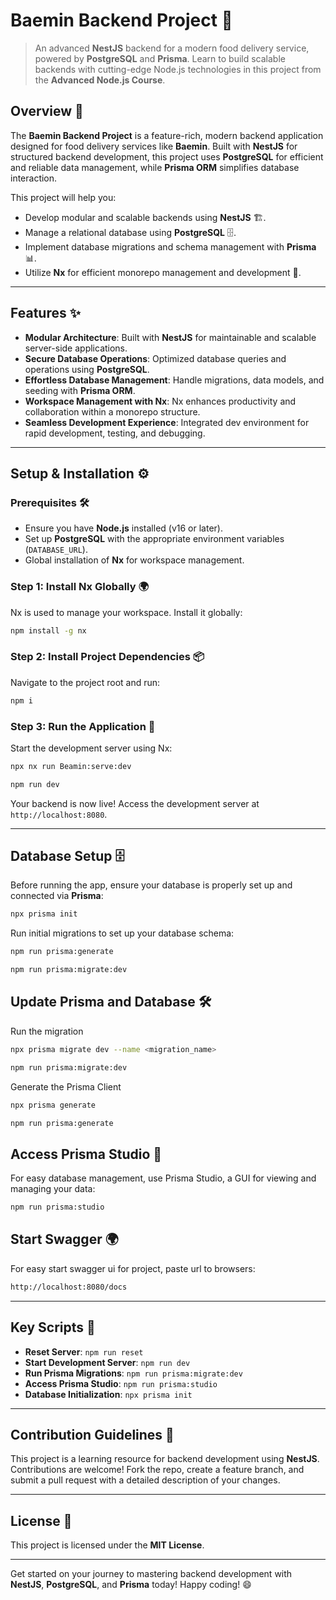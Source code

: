 # Baemin Backend Project 🚀

> An advanced **NestJS** backend for a modern food delivery service, powered by **PostgreSQL** and **Prisma**. Learn to build scalable backends with cutting-edge Node.js technologies in this project from the **Advanced Node.js Course**.

## Overview 🎯

The **Baemin Backend Project** is a feature-rich, modern backend application designed for food delivery services like **Baemin**. Built with **NestJS** for structured backend development, this project uses **PostgreSQL** for efficient and reliable data management, while **Prisma ORM** simplifies database interaction.

This project will help you:

- Develop modular and scalable backends using **NestJS** 🏗️.
- Manage a relational database using **PostgreSQL** 🗄️.
- Implement database migrations and schema management with **Prisma** 📊.
- Utilize **Nx** for efficient monorepo management and development 💼.

---

## Features ✨

- **Modular Architecture**: Built with **NestJS** for maintainable and scalable server-side applications.
- **Secure Database Operations**: Optimized database queries and operations using **PostgreSQL**.
- **Effortless Database Management**: Handle migrations, data models, and seeding with **Prisma ORM**.
- **Workspace Management with Nx**: Nx enhances productivity and collaboration within a monorepo structure.
- **Seamless Development Experience**: Integrated dev environment for rapid development, testing, and debugging.

---

## Setup & Installation ⚙️

### Prerequisites 🛠️

- Ensure you have **Node.js** installed (v16 or later).
- Set up **PostgreSQL** with the appropriate environment variables (`DATABASE_URL`).
- Global installation of **Nx** for workspace management.

### Step 1: Install Nx Globally 🌍

Nx is used to manage your workspace. Install it globally:

```bash
npm install -g nx
```

### Step 2: Install Project Dependencies 📦

Navigate to the project root and run:

```bash
npm i
```

### Step 3: Run the Application 🚀

Start the development server using Nx:

```bash
npx nx run Beamin:serve:dev

npm run dev
```

Your backend is now live! Access the development server at `http://localhost:8080`.

---

## Database Setup 🗄️

Before running the app, ensure your database is properly set up and connected via **Prisma**:

```bash
npx prisma init
```

Run initial migrations to set up your database schema:

```bash
npm run prisma:generate

npm run prisma:migrate:dev
```

## Update Prisma and Database 🛠️

Run the migration

```bash
npx prisma migrate dev --name <migration_name>

npm run prisma:migrate:dev
```

Generate the Prisma Client

```bash
npx prisma generate

npm run prisma:generate
```

## Access Prisma Studio 🎨

For easy database management, use Prisma Studio, a GUI for viewing and managing your data:

```bash
npm run prisma:studio
```

## Start Swagger 🌍

For easy start swagger ui for project, paste url to browsers:

```bash
http://localhost:8080/docs
```

---

## Key Scripts 📜

- **Reset Server**: `npm run reset`
- **Start Development Server**: `npm run dev`
- **Run Prisma Migrations**: `npm run prisma:migrate:dev`
- **Access Prisma Studio**: `npm run prisma:studio`
- **Database Initialization**: `npx prisma init`

---

## Contribution Guidelines 🤝

This project is a learning resource for backend development using **NestJS**. Contributions are welcome! Fork the repo, create a feature branch, and submit a pull request with a detailed description of your changes.

---

## License 📝

This project is licensed under the **MIT License**.

---

Get started on your journey to mastering backend development with **NestJS**, **PostgreSQL**, and **Prisma** today! Happy coding! 😄
